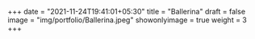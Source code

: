 +++
date = "2021-11-24T19:41:01+05:30"
title = "Ballerina"
draft = false
image = "img/portfolio/Ballerina.jpeg"
showonlyimage = true
weight = 3
+++
